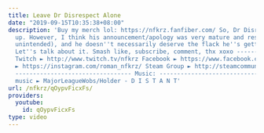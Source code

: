 ```yaml
---
title: Leave Dr Disrespect Alone
date: "2019-09-15T10:35:38+08:00"
description: 'Buy my merch lol: https://nfkrz.fanfiber.com/ So, Dr Disrespect messed
  up. However, I think his announcement/apology was very mature and respectable (pun
  unintended), and he doesn''t necessarily deserve the flack he''s getting right now.
  Let''s talk about it. Smash like, subscribe, comment, thx xoxo ---------------------------------
  Twitch ► http://www.twitch.tv/nfkrz Facebook ► https://www.facebook.com/NFKRZ1 Instagram
  ► https://instagram.com/roman_nfkrz/ Steam Group ► http://steamcommunity.com/groups/nfkrzgroup
  --------------------------------- Music: --------------------------------- Outro
  music ► MajorLeagueWobs/Holder - D I S T A N T'
url: /nfkrz/qOypvFicxFs/
providers:
  youtube:
    id: qOypvFicxFs
type: video
---
```

